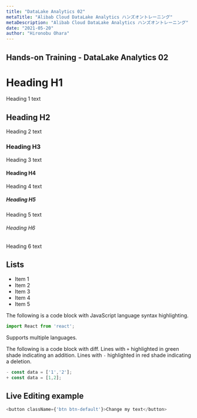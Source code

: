 ```yaml
---
title: "DataLake Analytics 02"
metaTitle: "Alibab Cloud DataLake Analytics ハンズオントレーニング"
metaDescription: "Alibab Cloud DataLake Analytics ハンズオントレーニング"
date: "2021-05-20"
author: "Hironobu Ohara"
---
```


## Hands-on Training - DataLake Analytics 02




# Heading H1
Heading 1 text

## Heading H2
Heading 2 text

### Heading H3
Heading 3 text

#### Heading H4
Heading 4 text

##### Heading H5
Heading 5 text

###### Heading H6
Heading 6 text

## Lists
- Item 1
- Item 2
- Item 3
- Item 4
- Item 5

The following is a code block with JavaScript language syntax highlighting.

```javascript
import React from 'react';
```

Supports multiple languages.

The following is a code block with diff. Lines with `+` highlighted in green shade indicating an addition. Lines with `-` highlighted in red shade indicating a deletion.

```javascript
- const data = ['1','2'];
+ const data = [1,2];
```

## Live Editing example

```javascript react-live=true
<button className={'btn btn-default'}>Change my text</button>
```


